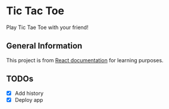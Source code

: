 # Tic Tac Toe
Play Tic Tae Toe with your friend!

## General Information
This project is from [React documentation](https://react.dev/learn/tutorial-tic-tac-toe) for learning purposes.

## TODOs
- [X] Add history
- [X] Deploy app

